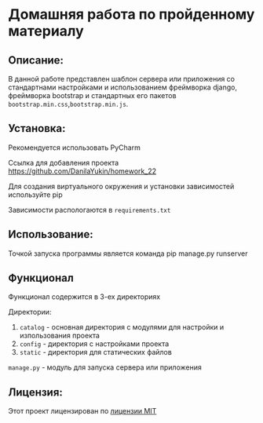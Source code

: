 # Домашняя работа по пройденному материалу

## Описание:

В данной работе представлен шаблон сервера или приложения со стандартнами настройками и использованием фреймворка django,
фреймворка bootstrap и стандартных его пакетов `bootstrap.min.css`,`bootstrap.min.js`.

## Установка:

Рекомендуется использовать PyCharm

Ссылка для добавления проекта
https://github.com/DanilaYukin/homework_22

Для создания виртуального окружения и установки зависимостей используйте pip

Зависимости распологаются в `requirements.txt`

## Использование:

Точкой запуска программы является команда pip manage.py runserver

## Функционал

Функционал содержится в 3-ех директориях

Директории:
1. `catalog` - основная директория с модулями для настройки и изпользования проекта
2. `config` - директория с настройками проекта
3. `static` - директория для статических файлов

`manage.py` - модуль для запуска сервера или приложения

## Лицензия:

Этот проект лицензирован по [лицензии MIT](LICENSE)
